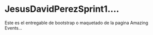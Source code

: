 # JesusDavidPerezSprint1....
Este es el entregable de bootstrap o maquetado de la pagina Amazing Events...
